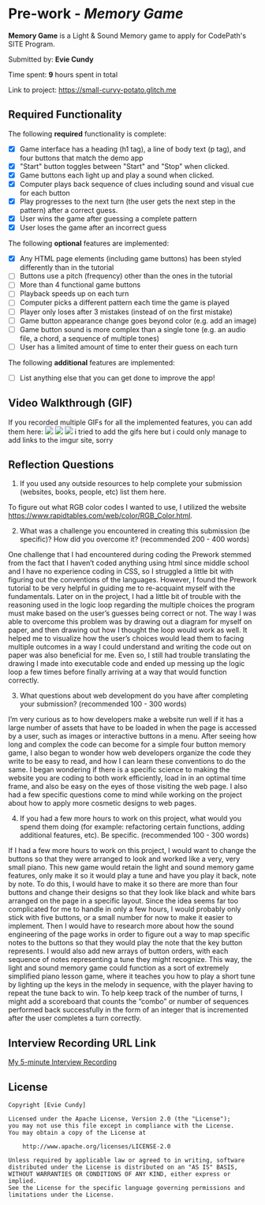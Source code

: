 # Pre-work - *Memory Game*

**Memory Game** is a Light & Sound Memory game to apply for CodePath's SITE Program. 

Submitted by: **Evie Cundy**

Time spent: **9** hours spent in total

Link to project: https://small-curvy-potato.glitch.me


## Required Functionality

The following **required** functionality is complete:

* [X] Game interface has a heading (h1 tag), a line of body text (p tag), and four buttons that match the demo app
* [X] "Start" button toggles between "Start" and "Stop" when clicked. 
* [X] Game buttons each light up and play a sound when clicked. 
* [X] Computer plays back sequence of clues including sound and visual cue for each button
* [X] Play progresses to the next turn (the user gets the next step in the pattern) after a correct guess. 
* [X] User wins the game after guessing a complete pattern
* [X] User loses the game after an incorrect guess

The following **optional** features are implemented:

* [X] Any HTML page elements (including game buttons) has been styled differently than in the tutorial
* [ ] Buttons use a pitch (frequency) other than the ones in the tutorial
* [ ] More than 4 functional game buttons
* [ ] Playback speeds up on each turn
* [ ] Computer picks a different pattern each time the game is played
* [ ] Player only loses after 3 mistakes (instead of on the first mistake)
* [ ] Game button appearance change goes beyond color (e.g. add an image)
* [ ] Game button sound is more complex than a single tone (e.g. an audio file, a chord, a sequence of multiple tones)
* [ ] User has a limited amount of time to enter their guess on each turn

The following **additional** features are implemented:

- [ ] List anything else that you can get done to improve the app!

## Video Walkthrough (GIF)

If you recorded multiple GIFs for all the implemented features, you can add them here:
![](wongame.gif)
![](lostgame.gif)
![](stopbutton.gif)
i tried to add the gifs here but i could only manage to add links to the imgur site, sorry

## Reflection Questions
1. If you used any outside resources to help complete your submission (websites, books, people, etc) list them here. 

To figure out what RGB color codes I wanted to use, I utilized the website https://www.rapidtables.com/web/color/RGB_Color.html.

2. What was a challenge you encountered in creating this submission (be specific)? How did you overcome it? (recommended 200 - 400 words) 

One challenge that I had encountered during coding the Prework stemmed from the fact that I haven’t coded anything using html since middle school and I have no experience coding in CSS, so I struggled a little bit with figuring out the conventions of the languages. However, I found the Prework tutorial to be very helpful in guiding me to re-acquaint myself with the fundamentals. Later on in the project, I had a little bit of trouble with the 
reasoning used in the logic loop regarding the multiple choices the program must make based on the user’s guesses being correct or not. The way I was able to overcome this problem was by drawing out a diagram for myself on paper, and then drawing out how I thought the loop would work as well. It helped me to visualize how the user’s choices would lead them to facing multiple outcomes in a way I could understand and writing the code out on paper was also beneficial for me. Even so, I still had trouble translating the drawing I made into executable code and ended up messing up the logic loop a few times before finally arriving at a way that would function correctly.

3. What questions about web development do you have after completing your submission? (recommended 100 - 300 words) 

I’m very curious as to how developers make a website run well if it has a large number of assets that have to be loaded in when the page is accessed by a user, such as images or interactive buttons in a menu. After seeing how long and complex the code can become for a simple four button memory game, I also began to wonder how web developers organize the code they write to be easy to read, and how I can learn these conventions to do the same. I began wondering if there is a specific science to making the website you are coding to both work efficiently,  load in in an optimal time frame, and also be easy on the eyes of those visiting the web page. I also had a few specific questions come to mind while working on the project about how to apply more cosmetic designs to web pages.

4. If you had a few more hours to work on this project, what would you spend them doing (for example: refactoring certain functions, adding additional features, etc). Be specific. (recommended 100 - 300 words) 

If I had a few more hours to work on this project, I would want to change the buttons so that they were arranged to look and worked like a very, very small piano. This new game would retain the light and sound memory game features, only make it so it would play a tune and have you play it back, note by note. To do this, I would have to make it so there are more than four buttons and change their designs so that they look like black and white  bars arranged on the page in a specific layout. Since the idea seems far too complicated for me to handle in only a few hours, I would probably only stick with five buttons, or a small number for now to make it easier to implement. Then I would have to research more about how the sound engineering of the page works in order to figure out a way to map specific notes to the buttons so that they would play the note that the key button represents. I would also add new arrays of button orders, with each sequence of notes representing a tune they might recognize. This way, the light and sound memory game could function as a sort of extremely simplified piano lesson game, where it teaches you how to play a short tune by lighting up the keys in the melody in sequence, with the player having to repeat the tune back to win. To help keep track of the number of turns, I might add a scoreboard that counts the “combo” or number of sequences performed back successfully in the form of an integer that is incremented after the user completes a turn correctly.



## Interview Recording URL Link

[My 5-minute Interview Recording](https://youtu.be/K1ncgBesJs0)


## License

    Copyright [Evie Cundy]

    Licensed under the Apache License, Version 2.0 (the "License");
    you may not use this file except in compliance with the License.
    You may obtain a copy of the License at

        http://www.apache.org/licenses/LICENSE-2.0

    Unless required by applicable law or agreed to in writing, software
    distributed under the License is distributed on an "AS IS" BASIS,
    WITHOUT WARRANTIES OR CONDITIONS OF ANY KIND, either express or implied.
    See the License for the specific language governing permissions and
    limitations under the License.
